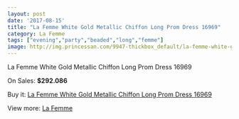 ```yaml
---
layout: post
date: '2017-08-15'
title: "La Femme White Gold Metallic Chiffon Long Prom Dress 16969"
category: La Femme
tags: ["evening","party","beaded","long","femme"]
image: http://img.princessan.com/9947-thickbox_default/la-femme-white-gold-metallic-chiffon-long-prom-dress-16969.jpg
---
```

La Femme White Gold Metallic Chiffon Long Prom Dress 16969

On Sales: **$292.086**
<a href="https://www.princessan.com/en/la-femme/4312-la-femme-white-gold-metallic-chiffon-long-prom-dress-16969.html"><amp-img layout="responsive" width="600" height="600" src="//img.princessan.com/9947-thickbox_default/la-femme-white-gold-metallic-chiffon-long-prom-dress-16969.jpg" alt="La Femme White Gold Metallic Chiffon Long Prom Dress 16969 0" /></a>
<a href="https://www.princessan.com/en/la-femme/4312-la-femme-white-gold-metallic-chiffon-long-prom-dress-16969.html"><amp-img layout="responsive" width="600" height="600" src="//img.princessan.com/9948-thickbox_default/la-femme-white-gold-metallic-chiffon-long-prom-dress-16969.jpg" alt="La Femme White Gold Metallic Chiffon Long Prom Dress 16969 1" /></a>

Buy it: [La Femme White Gold Metallic Chiffon Long Prom Dress 16969](https://www.princessan.com/en/la-femme/4312-la-femme-white-gold-metallic-chiffon-long-prom-dress-16969.html "La Femme White Gold Metallic Chiffon Long Prom Dress 16969")

View more: [La Femme](https://www.princessan.com/en/28-la-femme "La Femme")